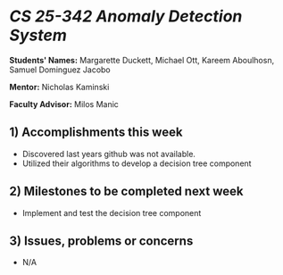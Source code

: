 # *CS 25-342 Anomaly Detection System*

**Students' Names:**
Margarette Duckett, Michael Ott, Kareem Aboulhosn, Samuel Dominguez Jacobo

**Mentor:**
Nicholas Kaminski 

**Faculty Advisor:**
Milos Manic

## 1) Accomplishments this week ##
   - Discovered last years github was not available. 
   - Utilized their algorithms to develop a decision tree component

## 2) Milestones to be completed next week ##
   - Implement and test the decision tree component 

## 3) Issues, problems or concerns ##
   - N/A

